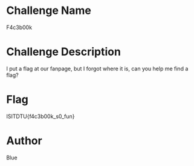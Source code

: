 
# Challenge Name 

F4c3b00k

# Challenge Description

I put a flag at our fanpage, but I forgot where it is, can you help me find a flag?

# Flag

ISITDTU{f4c3b00k_s0_fun}

# Author

Blue

